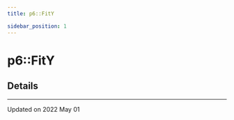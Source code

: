 ```yaml
---
title: p6::FitY

sidebar_position: 1
---
```


# p6::FitY





## Details
-------------------------------

Updated on 2022 May 01